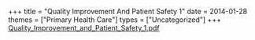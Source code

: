 +++
title = "Quality Improvement And Patient Safety 1"
date = 2014-01-28
themes = ["Primary Health Care"]
types = ["Uncategorized"]
+++
[Quality\_Improvement\_and\_Patient\_Safety\_1.pdf](/files/Quality_Improvement_and_Patient_Safety_1.pdf)
